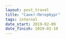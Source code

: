 ```yaml
---
layout: post_travel
title: "Санкт-Петербург"
tags: internal
date_start: 2019-02-09
date_finish: 2019-02-10
---
```

